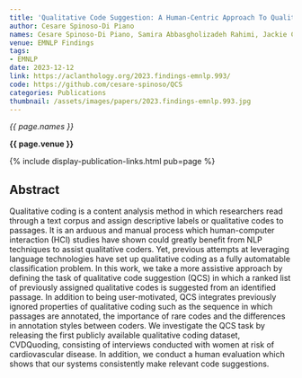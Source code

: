```yaml
---
title: 'Qualitative Code Suggestion: A Human-Centric Approach To Qualitative Coding'
author: Cesare Spinoso-Di Piano
names: Cesare Spinoso-Di Piano, Samira Abbasgholizadeh Rahimi, Jackie Chi Kit Cheung
venue: EMNLP Findings
tags:
- EMNLP
date: 2023-12-12
link: https://aclanthology.org/2023.findings-emnlp.993/
code: https://github.com/cesare-spinoso/QCS
categories: Publications
thumbnail: /assets/images/papers/2023.findings-emnlp.993.jpg
---
```


*{{ page.names }}*

**{{ page.venue }}**

{% include display-publication-links.html pub=page %}

## Abstract

Qualitative coding is a content analysis method in which researchers read through a text corpus and assign descriptive labels or qualitative codes to passages. It is an arduous and manual process which human-computer interaction (HCI) studies have shown could greatly benefit from NLP techniques to assist qualitative coders. Yet, previous attempts at leveraging language technologies have set up qualitative coding as a fully automatable classification problem. In this work, we take a more assistive approach by defining the task of qualitative code suggestion (QCS) in which a ranked list of previously assigned qualitative codes is suggested from an identified passage. In addition to being user-motivated, QCS integrates previously ignored properties of qualitative coding such as the sequence in which passages are annotated, the importance of rare codes and the differences in annotation styles between coders. We investigate the QCS task by releasing the first publicly available qualitative coding dataset, CVDQuoding, consisting of interviews conducted with women at risk of cardiovascular disease. In addition, we conduct a human evaluation which shows that our systems consistently make relevant code suggestions.
